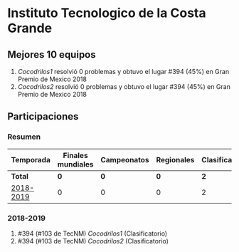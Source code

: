 ---
---

# Instituto Tecnologico de la Costa Grande

## Mejores 10 equipos

1. _Cocodrilos1_ resolvió 0 problemas y obtuvo el lugar #394 (45%) en Gran Premio de Mexico 2018
1. _Cocodrilos2_ resolvió 0 problemas y obtuvo el lugar #394 (45%) en Gran Premio de Mexico 2018

## Participaciones

### Resumen

| Temporada | Finales mundiales | Campeonatos | Regionales | Clasificatorios | Equipos |
| --- | --- | --- | --- | --- | --- |
| **Total** | **0** | **0** | **0** | **2** | **2** |
| [2018-2019](#2018-2019) | 0 | 0 | 0 | 2 | 2 |

### 2018-2019

1. #394 (#103 de TecNM) _Cocodrilos1_ (Clasificatorio)
1. #394 (#103 de TecNM) _Cocodrilos2_ (Clasificatorio)



